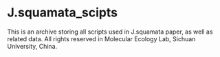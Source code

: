 # J.squamata_scipts
This is an archive storing all scripts used in  J.squamata paper, as well as related data. All rights reserved in Molecular Ecology Lab, Sichuan University, China.
